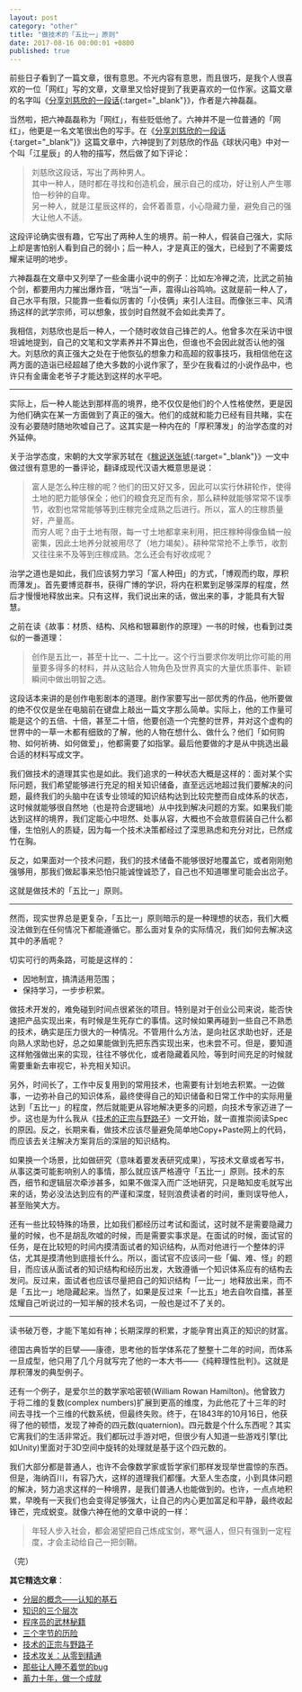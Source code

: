 ```yaml
---
layout: post
category: "other"
title: "做技术的「五比一」原则"
date: 2017-08-16 00:00:01 +0800
published: true
---
```


前些日子看到了一篇文章，很有意思。不光内容有意思，而且很巧，是我个人很喜欢的一位「网红」写的文章，文章里又恰好提到了我更喜欢的一位作家。这篇文章的名字叫《[分享刘慈欣的一段话](https://mp.weixin.qq.com/s?__biz=MzA4NDEzNTMyMA==&mid=2650316086&idx=1&sn=60c62d198d08059a3955e6e0e9056c24&chksm=87e7e1c1b09068d78ed8e4d2448cc0ea89d63284790f2195f609ef942adfb4f8e8c8776ea777){:target="_blank"}》，作者是六神磊磊。

<!--more-->

当然啦，把六神磊磊称为「网红」，有些贬低他了。六神并不是一位普通的「网红」，他更是一名文笔很出色的写手。在《[分享刘慈欣的一段话](https://mp.weixin.qq.com/s?__biz=MzA4NDEzNTMyMA==&mid=2650316086&idx=1&sn=60c62d198d08059a3955e6e0e9056c24&chksm=87e7e1c1b09068d78ed8e4d2448cc0ea89d63284790f2195f609ef942adfb4f8e8c8776ea777){:target="_blank"}》这篇文章中，六神提到了刘慈欣的作品《球状闪电》中对一个叫「江星辰」的人物的描写，然后做了如下评论：

> 刘慈欣这段话，写出了两种男人。  
> 其中一种人，随时都在寻找和创造机会，展示自己的成功，好让别人产生哪怕一秒钟的自卑。  
> 另一种人，就是江星辰这样的，会怀着善意，小心隐藏力量，避免自己的强大让他人不适。

这段评论确实很有趣，它写出了两种人生的境界。前一种人，假装自己强大，实际上却是害怕别人看到自己的弱小；后一种人，才是真正的强大，已经到了不需要炫耀来证明的地步。

六神磊磊在文章中又列举了一些金庸小说中的例子：比如左冷禅之流，比武之前抽个剑，都要用内力摧出爆炸音，“咣当”一声，震得山谷鸣响。这就是前一种人了，自己水平有限，只能靠一些看似厉害的「小伎俩」来引人注目。而像张三丰、风清扬这样的武学宗师，可以想象，拔剑时自然就不会如此卖弄了。

我相信，刘慈欣也是后一种人，一个随时收敛自己锋芒的人。他曾多次在采访中很坦诚地提到，自己的文笔和文学素养并不算出色，但谁也不会因此就否认他的强大。刘慈欣的真正强大之处在于他恢弘的想象力和高超的叙事技巧，我相信他在这两方面的造诣已经超越了绝大多数的小说作家了，至少在我看过的小说作品中，也许只有金庸金老爷子才能达到这样的水平吧。

---

实际上，后一种人能达到那样高的境界，绝不仅仅是他们的个人性格使然，更是因为他们确实在某一方面做到了真正的强大。他们的成就和能力已经有目共睹，实在没有必要随时随地吹嘘自己了。这其实是一种内在的「厚积薄发」的治学态度的对外延伸。

关于治学态度，宋朝的大文学家苏轼在《[稼说送张琥](https://baike.baidu.com/item/%E7%A8%BC%E8%AF%B4%E9%80%81%E5%BC%A0%E7%90%A5/9461274){:target="_blank"}》一文中做过很有意思的一番评论，翻译成现代汉语大概意思是说：

> 富人是怎么种庄稼的呢？他们的田又好又多，因此可以实行休耕轮作，使得土地的肥力能够保全；他们的粮食充足而有余，那么耕种就能够常常不误季节，收割也常常能够等到庄稼完全成熟之后进行。所以，富人的庄稼质量好，产量高。  
> 而穷人呢？由于土地有限，每一寸土地都拿来利用，把庄稼种得像鱼鳞一般密集，因此土地养分就被用尽了（地力竭矣）。耕种常常抢不上季节，收割又往往来不及等到庄稼成熟。怎么还会有好收成呢？

治学之道也是如此，我们应该努力学习「富人种田」的方式，「博观而约取，厚积而薄发」。首先要博览群书，获得广博的学识，将内在积累到足够深厚的程度，然后才慢慢地释放出来。只有这样，我们说出来的话，做出来的事，才能具有大智慧。

之前在读《故事：材质、结构、风格和银幕剧作的原理》一书的时候，也看到过类似的一番道理：

> 创作是五比一，甚至十比一、二十比一。这个行当要求你发明比你可能的用量要多得多的材料，并从这贴合人物角色及世界真实的大量优质事件、新颖瞬间中做出明智之选。

这段话本来讲的是创作电影剧本的道理。剧作家要写出一部优秀的作品，他所要做的绝不仅仅是坐在电脑前在键盘上敲出一篇文字那么简单。实际上，他的工作量可能是这个的五倍、十倍，甚至二十倍，他要创造一个完整的世界，并对这个虚构的世界中的一草一木都有细致的了解，他的人物在想什么、做什么？他们「如何购物、如何祈祷、如何做爱」，他都需要了如指掌。最后他要做的才是从中挑选出最合适的材料写成文字。

我们做技术的道理其实也是如此。我们追求的一种状态大概是这样的：面对某个实际问题，我们希望能够进行充足的相关知识储备，直至远远地超过我们要解决的问题，最终我们的头脑中在该专业领域的知识结构达到比较完整而自成体系的状态，这时候就能够很自然地（也是符合逻辑地）从中找到解决问题的方案。如果我们能达到这样的境界，我们定能心中坦然、处事从容，大概也不会故意假装自己什么都懂，生怕别人的质疑，因为每一个技术决策都经过了深思熟虑和充分对比，已然成竹在胸。

反之，如果面对一个技术问题，我们的技术储备不能够很好地覆盖它，或者刚刚勉强够用，那我们做起事来恐怕只能诚惶诚恐了，自己也不知道哪里可能会出岔子。

这就是做技术的「五比一」原则。

---

然而，现实世界总是更复杂，「五比一」原则暗示的是一种理想的状态，我们大概没法做到在任何情况下都能遵循它。那么面对复杂的实际情况，我们如何去解决这其中的矛盾呢？

切实可行的两条路，可能是这样的：

* 因地制宜，搞清适用范围；
* 保持学习，一步步积累。

做技术开发的，难免碰到时间点很紧张的项目。特别是对于创业公司来说，能否快速把产品实现出来，有时候是生死存亡的事情。这时候如果再碰到一些自己不熟悉的技术，确实是压力很大的一种情况。不管用什么方法，是向社区求助也好，还是向熟人求助也好，总之如果能做到先把东西实现出来，也未尝不可。但是，要知道这样勉强做出来的实现，往往不够优化，或者隐藏着风险，等到时间充足的时候就需要重新去审视它，补充相关知识。

另外，时间长了，工作中反复用到的常用技术，也需要有计划地去积累。一边做事，一边弥补自己的知识体系，最终使得自己的知识储备和日常工作中的实际用量达到「五比一」的程度，然后就能更从容地解决更多的问题，向技术专家迈进了一步。这也是为什么我从《[技术的正宗与野路子](https://mp.weixin.qq.com/s?__biz=MzA4NTg1MjM0Mg==&mid=2657261357&idx=1&sn=ebb11a1623e00ca8e6ad55c9ad6b2547#rd)》一文开始，就一直推崇阅读Spec的原因。反之，长期来看，做技术应该尽量避免简单地Copy+Paste网上的代码，而应该去关注解决方案背后的深层的知识结构。

如果换一个场景，比如做研究（意味着要发表研究成果），写技术文章或者写书，从事这类可能影响别人的事情，那么就应该严格遵守「五比一」原则。技术的东西，细节和逻辑层次牵涉甚多，如果不做深入而广泛地研究，只是略知皮毛就写出来的话，势必没法达到应有的严谨和深度，轻则浪费读者的时间，重则误导他人，甚至贻笑大方。

还有一些比较特殊的场景，比如我们都经历过考试和面试，这时就不是需要隐藏力量的时候，也不是胡乱吹嘘的时候，而是需要实事求是。在面试的时候，面试官的任务，是在比较短的时间内摸清面试者的知识结构，从而对他进行一个整体的评估，尤其是摸清他到底擅长什么。所以，面试官不应该问一些「偏、难、怪」的题目，而应该从面试者的知识结构和经历出发，大致遵循一个知识体系应有的结构去发问。反过来，面试者也应该尽量把自己的知识结构「一比一」地释放出来，而不是「五比一」地隐藏起来。当然了，如果是反过来「一比五」地去自吹自擂，甚至炫耀自己听说过的一知半解的技术名词，一般也是过不了关的。

---

读书破万卷，才能下笔如有神；长期深厚的积累，才能孕育出真正的知识的财富。

德国古典哲学的巨擘——康德，思考他的哲学体系花了整整十二年的时间，而体系一旦成型，他只用了几个月就写完了他的一本大书——《纯粹理性批判》。这就是厚积薄发的典型例子。

还有一个例子，是爱尔兰的数学家哈密顿(William Rowan Hamilton)。他曾致力于将二维的复数(complex numbers)扩展到更高的维度，为此他花了十三年的时间去寻找一个三维的代数系统，但最终失败。终于，在1843年的10月16日，他获得了他的顿悟，发现了神奇的四元数(quaternion)。四元数是个什么东西呢？其实它离我们的生活非常近。我们都玩过手游对吧，但很少有人知道一些游戏引擎(比如Unity)里面对于3D空间中旋转的处理就是基于这个四元数的。

我们大部分都是普通人，也许不会像数学家或哲学家们那样发现举世震惊的东西。但是，海纳百川，有容乃大，这样的道理我们都懂。大至人生态度，小到具体问题的解决，努力追求这样的一种境界，是我们普通人也能做到的。也许，一点点地积累，早晚有一天我们也会变得足够强大，让自己的内心更加富足和平静，最终收起锋芒，完成蜕变。就像六神在他的文章中说的一样：

> 年轻人步入社会，都会渴望把自己炼成宝剑，寒气逼人，但只有强到一定程度，才会主动给自己一把剑鞘。

（完）


**其它精选文章**：

* [分层的概念——认知的基石](https://mp.weixin.qq.com/s?__biz=MzA4NTg1MjM0Mg==&mid=2657261549&idx=1&sn=350d445acf339ce19e7aab1ff19d92d0&chksm=84479e34b3301722aea0aaaa6f74656dd3e9509d70bf5719fb3992d744312bdd1484fc0c1852#rd)
* [知识的三个层次](/posts/blog-knowledge-hierarchy.html)
* [程序员的武林秘籍](https://mp.weixin.qq.com/s?__biz=MzA4NTg1MjM0Mg==&mid=2657261552&idx=1&sn=dca554ca23c19394b1e0863bf08b5d49&chksm=84479e29b330173fc24e9c32e20ccd628ddfc6f9c71546dc31f4ebee49fca1c1bc4cc19d31c7#rd)
* [三个字节的历险](https://mp.weixin.qq.com/s?__biz=MzA4NTg1MjM0Mg==&mid=2657261541&idx=1&sn=2f1ea200389d82e7340a5b4103968d7f&chksm=84479e3cb330172a6b2285d4199822143ad05ef8e8c878b98d4ee4f857664c3d15f54e0aab50#rd)
* [技术的正宗与野路子](https://mp.weixin.qq.com/s?__biz=MzA4NTg1MjM0Mg==&mid=2657261357&idx=1&sn=ebb11a1623e00ca8e6ad55c9ad6b2547#rd)
* [技术攻关：从零到精通](https://mp.weixin.qq.com/s?__biz=MzA4NTg1MjM0Mg==&mid=2657261530&idx=1&sn=6e2e80a0895325861541c2b4266ae374&chksm=84479e03b3301715c53f0eebff06f6eca7d4a4089a635a2628e31480a5ca9e328403992f435b#rd)
* [那些让人睡不着觉的bug](https://mp.weixin.qq.com/s?__biz=MzA4NTg1MjM0Mg==&mid=2657261538&idx=1&sn=0e4f6bec50f450528877cb7787fdc322&chksm=84479e3bb330172d988f3f3981c4af06d6898a236ebdb9aca35f3fe15c8b89f25b1981ca9c79#rd)
* [蓄力十年，做一个成就](https://mp.weixin.qq.com/s?__biz=MzA4NTg1MjM0Mg==&mid=2657261524&idx=1&sn=f41934e050c964edd71371923c89e7cc&chksm=84479e0db330171b4211c0c31d11f94ed2508a68adc8760b173e448c26ab7b99964d5038c4dd#rd)

